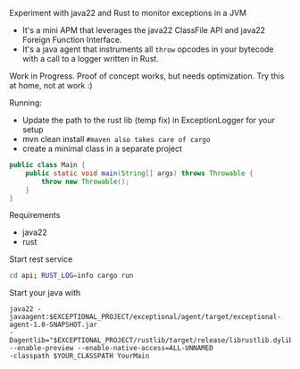Experiment with java22 and Rust to monitor exceptions in a JVM

* It's a mini APM that leverages the java22 ClassFile API and java22 Foreign Function Interface.
* It's a java agent that instruments all `throw` opcodes in your bytecode with a call to a logger written in Rust.

Work in Progress. Proof of concept works, but needs optimization. Try this at home, not at work :)

Running:
* Update the path to the rust lib (temp fix) in ExceptionLogger for your setup
* mvn clean install `#maven also takes care of cargo`
* create a minimal class in a separate project
```java
public class Main {
    public static void main(String[] args) throws Throwable {
        throw new Throwable();
    }
}
```
Requirements
* java22 
* rust

Start rest service 
``` bash
cd api; RUST_LOG=info cargo run
```

Start your java with 
```
java22 -javaagent:$EXCEPTIONAL_PROJECT/exceptional/agent/target/exceptional-agent-1.0-SNAPSHOT.jar 
-Dagentlib="$EXCEPTIONAL_PROJECT/rustlib/target/release/librustlib.dylib"
--enable-preview --enable-native-access=ALL-UNNAMED 
-classpath $YOUR_CLASSPATH YourMain
```
